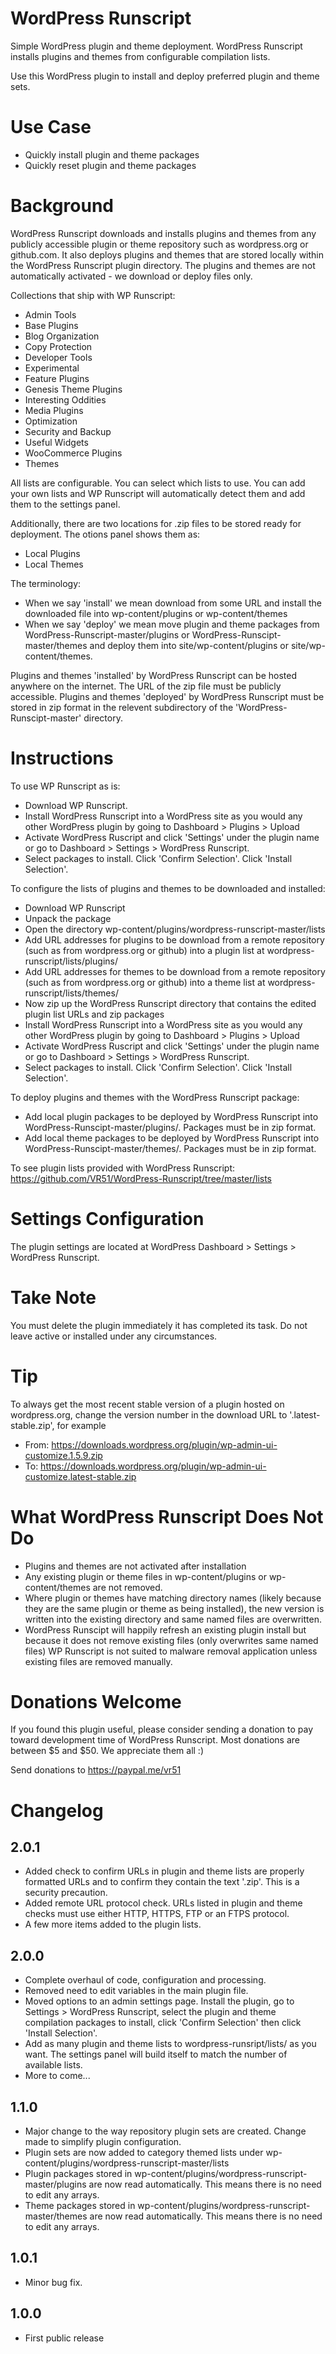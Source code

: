 # WordPress Runscript
Simple WordPress plugin and theme deployment. WordPress Runscript installs plugins and themes from configurable compilation lists.

Use this WordPress plugin to install and deploy preferred plugin and theme sets.

# Use Case
* Quickly install plugin and theme packages
* Quickly reset plugin and theme packages

# Background
WordPress Runscript downloads and installs plugins and themes from any publicly accessible plugin or theme repository such as wordpress.org or github.com. It also deploys plugins and themes that are stored locally within the WordPress Runscript plugin directory. The plugins and themes are not automatically activated - we download or deploy files only.

Collections that ship with WP Runscript:

- Admin Tools
- Base Plugins
- Blog Organization
- Copy Protection
- Developer Tools
- Experimental
- Feature Plugins
- Genesis Theme Plugins
- Interesting Oddities
- Media Plugins
- Optimization
- Security and Backup
- Useful Widgets
- WooCommerce Plugins
- Themes

All lists are configurable. You can select which lists to use. You can add your own lists and WP Runscript will automatically detect them and add them to the settings panel.

Additionally, there are two locations for .zip files to be stored ready for deployment. The otions panel shows them as:

- Local Plugins
- Local Themes

The terminology:

* When we say 'install' we mean download from some URL and install the downloaded file into wp-content/plugins or wp-content/themes
* When we say 'deploy' we mean move plugin and theme packages from WordPress-Runscript-master/plugins or WordPress-Runscipt-master/themes and deploy them into site/wp-content/plugins or site/wp-content/themes.

Plugins and themes 'installed' by WordPress Runscript can be hosted anywhere on the internet. The URL of the zip file must be publicly accessible.
Plugins and themes 'deployed' by WordPress Runscript must be stored in zip format in the relevent subdirectory of the 'WordPress-Runscipt-master' directory.

# Instructions
To use WP Runscript as is:

- Download WP Runscript.
- Install WordPress Runscript into a WordPress site as you would any other WordPress plugin by going to Dashboard > Plugins > Upload
- Activate WordPress Ruscript and click 'Settings' under the plugin name or go to Dashboard > Settings > WordPress Runscript.
- Select packages to install. Click 'Confirm Selection'. Click 'Install Selection'.

To configure the lists of plugins and themes to be downloaded and installed:

- Download WP Runscript
- Unpack the package
- Open the directory wp-content/plugins/wordpress-runscript-master/lists
- Add URL addresses for plugins to be download from a remote repository (such as from wordpress.org or github) into a plugin list at wordpress-runscript/lists/plugins/
- Add URL addresses for themes to be download from a remote repository (such as from wordpress.org or github) into a theme list at wordpress-runscript/lists/themes/
- Now zip up the WordPress Runscript directory that contains the edited plugin list URLs and zip packages
- Install WordPress Runscript into a WordPress site as you would any other WordPress plugin by going to Dashboard > Plugins > Upload
- Activate WordPress Ruscript and click 'Settings' under the plugin name or go to Dashboard > Settings > WordPress Runscript.
- Select packages to install. Click 'Confirm Selection'. Click 'Install Selection'.

To deploy plugins and themes with the WordPress Runscript package:

* Add local plugin packages to be deployed by WordPress Runscript into WordPress-Runscipt-master/plugins/. Packages must be in zip format.
* Add local theme packages to be deployed by WordPress Runscript into WordPress-Runscipt-master/themes/. Packages must be in zip format.

To see plugin lists provided with WordPress Runscript: https://github.com/VR51/WordPress-Runscript/tree/master/lists

# Settings Configuration
The plugin settings are located at WordPress Dashboard > Settings > WordPress Runscript.

# Take Note
You must delete the plugin immediately it has completed its task. Do not leave active or installed under any circumstances.

# Tip
To always get the most recent stable version of a plugin hosted on wordpress.org, change the version number in the download URL to '.latest-stable.zip', for example

* From: https://downloads.wordpress.org/plugin/wp-admin-ui-customize.1.5.9.zip
* To:  https://downloads.wordpress.org/plugin/wp-admin-ui-customize.latest-stable.zip

# What WordPress Runscript Does Not Do
* Plugins and themes are not activated after installation
* Any existing plugin or theme files in wp-content/plugins or wp-content/themes are not removed.
* Where plugin or themes have matching directory names (likely because they are the same plugin or theme as being installed), the new version is written into the existing directory and same named files are overwritten.
* WordPress Runscipt will happily refresh an existing plugin install but because it does not remove existing files (only overwrites same named files) WP Runscript is not suited to malware removal application unless existing files are removed manually.

# Donations Welcome
If you found this plugin useful, please consider sending a donation to pay toward development time of WordPress Runscript. Most donations are between $5 and $50. We appreciate them all :)

Send donations to https://paypal.me/vr51

# Changelog
## 2.0.1
- Added check to confirm URLs in plugin and theme lists are properly formatted URLs and to confirm they contain the text '.zip'. This is a security precaution.
- Added remote URL protocol check. URLs listed in plugin and theme checks must use either HTTP, HTTPS, FTP or an FTPS protocol.
- A few more items added to the plugin lists.

## 2.0.0
- Complete overhaul of code, configuration and processing.
- Removed need to edit variables in the main plugin file.
- Moved options to an admin settings page. Install the plugin, go to Settings > WordPress Runscript, select the plugin and theme compilation packages to install, click 'Confirm Selection' then click 'Install Selection'.
- Add as many plugin and theme lists to wordpress-runsript/lists/ as you want. The settings panel will build itself to match the number of available lists.
- More to come...

## 1.1.0
- Major change to the way repository plugin sets are created. Change made to simplify plugin configuration.
- Plugin sets are now added to category themed lists under wp-content/plugins/wordpress-runscript-master/lists
- Plugin packages stored in wp-content/plugins/wordpress-runscript-master/plugins are now read automatically. This means there is no need to edit any arrays.
- Theme packages stored in wp-content/plugins/wordpress-runscript-master/themes are now read automatically. This means there is no need to edit any arrays.

## 1.0.1
- Minor bug fix.

## 1.0.0
- First public release
